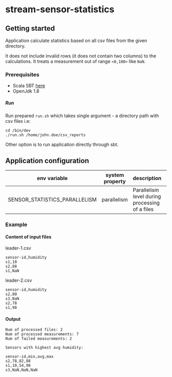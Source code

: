 # stream-sensor-statistics

## Getting started

Application calculate statistics based on all csv files from the given directory.

It does not include invalid rows (it does not contain two columns) to the calculations.
It treats a measurement out of range `<0,100>` like `NaN`.   

### Prerequisites

* Scala SBT [here](https://www.scala-sbt.org/)
* OpenJdk 1.8


##### Run  
Run prepared `run.sh` which takes single argument - a directory path with csv files  i.e: 
```
cd /bin/dev
./run.sh /home/john.doe/csv_reports
```

Other option is to run application directly through sbt. 

## Application configuration

|env variable|system property|description|default value|example value|
|---|---|---|---|---|
| SENSOR_STATISTICS_PARALLELISM | parallelism | Parallelism level during processing of a files | 2 | 99 |

### Example

#### Content of input files

leader-1.csv
```
sensor-id,humidity
s1,10
s2,88
s1,NaN
```

leader-2.csv
```
sensor-id,humidity
s2,80
s3,NaN
s2,78
s1,98
```

#### Output

```
Num of processed files: 2
Num of processed measurements: 7
Num of failed measurements: 2

Sensors with highest avg humidity:

sensor-id,min,avg,max
s2,78,82,88
s1,10,54,98
s3,NaN,NaN,NaN